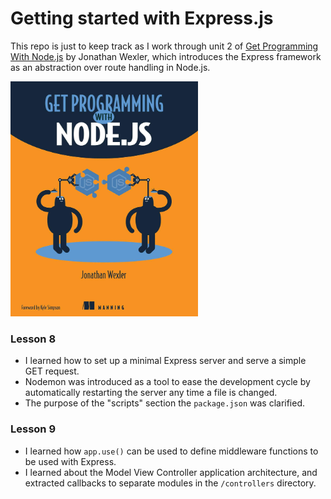 # Getting started with Express.js

This repo is just to keep track as I work through unit 2 of [Get Programming With Node.js](https://amzn.eu/d/1SdEKQ3) by Jonathan Wexler, which introduces the Express framework as an abstraction over route handling in Node.js.

<a href="https://amzn.eu/d/1SdEKQ3"><img src="book_cover.jpg" width="300" /></a>

### Lesson 8

- I learned how to set up a minimal Express server and serve a simple GET request.
- Nodemon was introduced as a tool to ease the development cycle by automatically restarting the server any time a file is changed.
- The purpose of the "scripts" section the `package.json` was clarified.

### Lesson 9

- I learned how `app.use()` can be used to define middleware functions to be used with Express.
- I learned about the Model View Controller application architecture, and extracted callbacks to separate modules in the `/controllers` directory.